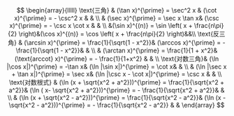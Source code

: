 
$$
  \begin{array}{lllll}
  \text{三角} &  (\tan x)^{\prime} = \sec^2 x & (\cot x)^{\prime} = - \csc^2 x & & \\
                                  & (\sec x)^{\prime} = \sec x \tan x&  (\csc x)^{\prime} = - \csc x \cot x & & \\ 
              &(\sin x)^{(n)} = \sin \left( x + \frac{n\pi}{2} \right)&(\cos x)^{(n)} = \cos \left( x + \frac{n\pi}{2} \right)&&\\
   \text{反三角} & 
                     (\arcsin x)^{\prime} = \frac{1}{\sqrt{1 - x^2}}&
                     (\arccos x)^{\prime} = - \frac{1}{\sqrt{1 - x^2}}& & \\
                    & (\arctan x)^{\prime} = \frac{1}{1 + x^2}&
                                                                (\text{arccot} x)^{\prime} = - \frac{1}{1+x^2} & & \\
   \text{对数三角}&
(\ln |\cos x|)^{\prime} = -\tan x&
                      (\ln |\sin x|)^{\prime} = \cot x& & \\
&                      (\ln |\sec x + \tan x|)^{\prime}  = \sec x&
                                                                  (\ln |\csc x - \cot x|)^{\prime} = \csc x & & \\
    \text{对数根式} &
(\ln (x + \sqrt{x^2 + a^2}))^{\prime} = \frac{1}{\sqrt{x^2 + a^2}}&
    (\ln ( x- \sqrt{x^2 + a^2}))^{\prime} = - \frac{1}{\sqrt{x^2 + a^2}}& & \\
&    (\ln (x + \sqrt{x^2 - a^2}))^{\prime} = \frac{1}{\sqrt{x^2 - a^2}}& 
    (\ln (x - \sqrt{x^2 - a^2}))^{\prime} = - \frac{1}{\sqrt{x^2 - a^2}} & & 
  \end{array}
$$

